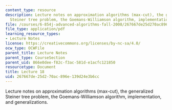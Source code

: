 ```yaml
---
content_type: resource
description: Lecture notes on approximation algorithms (max-cut), the generalized
  Steiner tree problem, the Goemans-Williamson algorithm, implementation, and generalizations.
file: /courses/6-854j-advanced-algorithms-fall-2008/267667de25d270ac896e139d24e3b6cc_lecture18.pdf
file_type: application/pdf
learning_resource_types:
- Lecture Notes
license: https://creativecommons.org/licenses/by-nc-sa/4.0/
ocw_type: OCWFile
parent_title: Lecture Notes
parent_type: CourseSection
parent_uid: 866e0dee-f82c-f3ac-581d-e1acfc121850
resourcetype: Document
title: Lecture 18
uid: 267667de-25d2-70ac-896e-139d24e3b6cc
---
```

Lecture notes on approximation algorithms (max-cut), the generalized Steiner tree problem, the Goemans-Williamson algorithm, implementation, and generalizations.